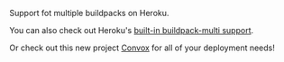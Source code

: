 
Support fot multiple buildpacks on Heroku.

You can also check out Heroku's [built-in buildpack-multi support](https://devcenter.heroku.com/articles/using-multiple-buildpacks-for-an-app).


Or check out this new project [Convox](https://convox.com) for all of your deployment needs!

